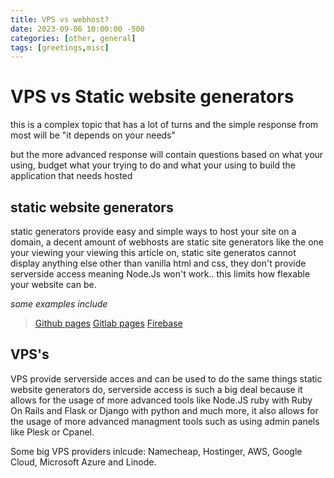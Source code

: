 ```yaml
---
title: VPS vs webhost?
date: 2023-09-06 10:00:00 -500
categories: [other, general]
tags: [greetings,misc]
---
```


# VPS vs Static website generators

this is a complex topic that has a lot of turns and the simple response from most will be "it depends on your needs"

but the more advanced response will contain questions based on what your using, budget what your trying to do and what your using to build the application that needs hosted

## static website generators

static generators provide easy and simple ways to host your site on a domain, a decent amount of webhosts are static site generators like the one your viewing your viewing this article on, static site generatos cannot display anything else other than vanilla html and css, they don't provide serverside access meaning Node.Js won't work.. this limits how flexable your website can be.

*some examples include*
> <a href="https://pages.github.com/">
>Github pages</a>
>
> <a href="https://gitlab.com/pages">
>Gitlab pages</a>
> <a href="https://firebase.google.com/">Firebase </a>
## VPS's

VPS provide serverside acces
and can be used to do the same things static website generators do, serverside access is such a big deal because it allows for the usage of more advanced tools like Node.JS ruby with Ruby On Rails and Flask or Django with python and much more, it also allows for the usage of more advanced managment tools such as using admin panels like Plesk or Cpanel. 

Some big VPS providers inlcude: Namecheap, Hostinger, AWS, Google Cloud, Microsoft Azure and Linode.



